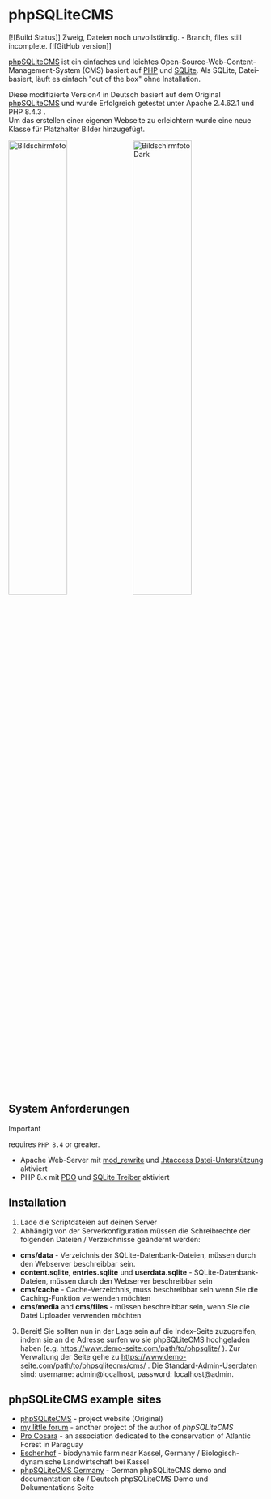 # phpSQLiteCMS
[![Build Status]] Zweig, Dateien noch unvollständig. - Branch, files still incomplete.
[![GitHub version]] 


<a href="https://www.demo-seite.com/path/to/phpsqlitecms/">phpSQLiteCMS</a> ist ein einfaches und leichtes Open-Source-Web-Content-Management-System (CMS) basiert auf <a href="http://php.net/">PHP</a> und <a href="http://www.sqlite.org/">SQLite</a>. Als SQLite, Datei-basiert, l&#228;uft es einfach "out of the box" ohne Installation.

Diese modifizierte Version4 in Deutsch basiert auf dem Original <a href="https://phpsqlitecms.hoschek.com/">phpSQLiteCMS</a> und wurde Erfolgreich getestet unter Apache 2.4.62.1 und PHP 8.4.3 .<br>
Um das erstellen einer eigenen Webseite zu erleichtern wurde eine neue Klasse für Platzhalter Bilder hinzugefügt.

<div class="container" style=".container{display:flex;justify-content:space-between;}.container img{max-width:48%;height:auto;}">
  <img src="https://www.demo-seite.com/path/to/phpsqlitecms/assets/images/Bildschirmfoto_10-1-2025_phpSQLiteCMS.jpeg" alt="Bildschirmfoto" width="48%">
  <img src="https://www.demo-seite.com/path/to/phpsqlitecms/assets/images/Bildschirmfoto_10-1-2025_phpSQLiteCMS2.jpeg" alt="Bildschirmfoto Dark" width="48%">
</div>

System Anforderungen
--------------------

> [!IMPORTANT]
> requires `PHP 8.4` or greater.
* Apache Web-Server mit <a href="http://httpd.apache.org/docs/2.4/mod/mod_rewrite.html">mod_rewrite</a> und <a href="http://httpd.apache.org/docs/2.4/howto/htaccess.html">.htaccess Datei-Unterst&#252;tzung </a> aktiviert
* PHP 8.x mit <a href="http://php.net/manual/en/book.pdo.php">PDO</a> und <a href="http://php.net/manual/en/ref.pdo-sqlite.php">SQLite Treiber</a> aktiviert

Installation
------------

1. Lade die Scriptdateien auf deinen Server
2. Abh&#228;ngig von der Serverkonfiguration m&#252;ssen die Schreibrechte der folgenden Dateien / Verzeichnisse ge&#228;ndernt werden:
  * **cms/data** - Verzeichnis der SQLite-Datenbank-Dateien, m&#252;ssen durch den Webserver beschreibbar sein.
  * **content.sqlite**, **entries.sqlite** und **userdata.sqlite** - SQLite-Datenbank-Dateien, m&#252;ssen durch den Webserver beschreibbar sein
  * **cms/cache** - Cache-Verzeichnis, muss beschreibbar sein wenn Sie die Caching-Funktion verwenden m&#246;chten
  * **cms/media** and **cms/files** - m&#252;ssen beschreibbar sein, wenn Sie die Datei Uploader verwenden m&#246;chten
3. Bereit! Sie sollten nun in der Lage sein auf die Index-Seite zuzugreifen, indem sie an die Adresse surfen wo sie phpSQLiteCMS hochgeladen haben (e.g. https://www.demo-seite.com/path/to/phpsqlite/ ). Zur Verwaltung der Seite gehe zu https://www.demo-seite.com/path/to/phpsqlitecms/cms/ . Die Standard-Admin-Userdaten sind: username: admin@localhost, password: localhost@admin.

phpSQLiteCMS example sites
--------------------------

* <a href="https://phpsqlitecms.hoschek.com/">phpSQLiteCMS</a> - project website (Original)
* <a href="https://mylittleforum.net/">my little forum</a> - another project of the author of *phpSQLiteCMS*
* <a href="https://procosara.org/">Pro Cosara</a> - an association dedicated to the conservation of Atlantic Forest in Paraguay
* <a href="https://www.eschenhof-online.de/">Eschenhof</a> - biodynamic farm near Kassel, Germany / Biologisch-dynamische Landwirtschaft bei Kassel
* <a href="https://www.demo-seite.com/path/to/phpsqlitecms/">phpSQLiteCMS Germany</a> - German phpSQLiteCMS demo and documentation site / Deutsch phpSQLiteCMS Demo und Dokumentations Seite
